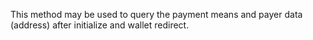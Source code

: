 This method may be used to query the payment means and payer data (address) after initialize and wallet redirect.
